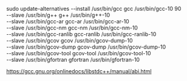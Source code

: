 sudo update-alternatives --install /usr/bin/gcc gcc /usr/bin/gcc-10 90 \
--slave /usr/bin/g++ g++ /usr/bin/g++-10 \
--slave /usr/bin/gcc-ar gcc-ar /usr/bin/gcc-ar-10 \
--slave /usr/bin/gcc-nm gcc-nm /usr/bin/gcc-nm-10 \
--slave /usr/bin/gcc-ranlib gcc-ranlib /usr/bin/gcc-ranlib-10 \
--slave /usr/bin/gcov gcov /usr/bin/gcov-dump-10 \
--slave /usr/bin/gcov-dump gcov-dump /usr/bin/gcov-dump-10 \
--slave /usr/bin/gcov-tool gcov-tool /usr/bin/gcov-tool-10 \
--slave /usr/bin/gfortran gfortran /usr/bin/gfortran-10

https://gcc.gnu.org/onlinedocs/libstdc++/manual/abi.html
